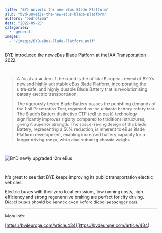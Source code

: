 ```yaml
---
title: "BYD unveils the new eBus Blade Platform"
slug: "byd-unveils-the-new-ebus-blade-platform"
authors: "pedrolima"
date: "2022-09-20"
categories: 
  - "general"
images: 
  - "/images/BYD-eBus-Blade-Platform.avif"
---
```


BYD introduced the new eBus Blade Platform at the IAA Transportation 2022.

 

> A focal attraction of the stand is the official European reveal of BYD’s new and highly adaptable eBus Blade Platform, incorporating the ultra-safe, and highly durable Blade Battery that is revolutionising battery electric transportation.
> 
> The rigorously tested Blade Battery passes the punishing demands of the Nail Penetration Test, regarded as the ultimate battery safety test. The Blade’s Battery distinctive CTP (cell to pack) technology significantly improves rigidity compared to traditional structures, giving it superior strength. The space-saving design of the Blade Battery, representing a 50% reduction, is inherent to eBus Blade Platform development, enabling increased battery capacity for a longer driving range, while also reducing chassis weight.

 

![BYD newly upgraded 12m eBus](images/BYD-newly-upgraded-12m-eBus.avif)

 

It's great to see that BYD keeps improving its public transportation electric vehicles.

Electric buses with their zero local emissions, low running costs, high efficiency and strong regenerative braking are perfect for city driving. Diesel buses should be banned even before diesel passenger cars.

---

More info:

[https://bydeurope.com/article/434](https://bydeurope.com/article/434)
